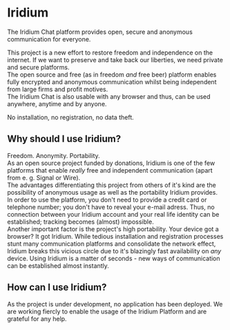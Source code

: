 # Iridium
The Iridium Chat platform provides open, secure and anonymous communication for everyone.  

This project is a new effort to restore freedom and independence on the internet. If we want to preserve and take back our liberties, we need private and secure platforms.  
The open source and free (as in freedom _and_ free beer) platform enables fully encrypted and anonymous communication whilst being independent from large firms and profit motives.  
The Iridium Chat is also usable with any browser and thus, can be used anywhere, anytime and by anyone.  

No installation, no registration, no data theft.  

## Why should I use Iridium?
Freedom. Anonymity. Portability.  
As an open source project funded by donations, Iridium is one of the few platforms that enable _really_ free and independent communication (apart from e. g. Signal or Wire).  
The advantages differentiating this project from others of it's kind are the possibility of anonymous usage as well as the portability Iridium provides.  
In order to use the platform, you don't need to provide a credit card or telephone number; you don't have to reveal your e-mail adress. Thus, no connection between your Iridium account and your real life identity can be established; tracking becomes (almost) impossible.  
Another important factor is the project's high portability. Your device got a browser? It got Iridium. While tedious installation and registration processes stunt many communication platforms and consolidate the network effect, Iridium breaks this vicious circle due to it's blazingly fast availability on _any_ device. Using Iridium is a matter of seconds - new ways of communication can be established almost instantly.

## How can I use Iridium?
As the project is under development, no application has been deployed. We are working fiercly to enable the usage of the Iridium Platform and are grateful for any help.

